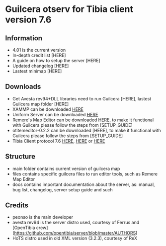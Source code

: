 Guilcera otserv for Tibia client version 7.6
============================================

Information
-----------
- 4.01 is the current version
- In-depth credit list [HERE]
- A guide on how to setup the server [HERE]
- Updated changelog [HERE]
- Lastest minimap [HERE]

Downloads
---------
- Get Avesta rev94+DLL libraries need to run Guilcera [HERE], lastest Guilcera map folder [HERE]
- XAMMP can be downloaded [HERE](https://www.apachefriends.org/index.html)
- Uniform Server can be downloaded [HERE](http://www.uniformserver.com/)
- Remere's Map Editor can be downloaded [HERE](http://remeresmapeditor.com/), to make it functional with Guilcera please follow the steps from [SETUP_GUIDE]
- otitemeditor-0.2.2 can be downloaded [HERE], to make it functional with Guilcera please follow the steps from [SETUP_GUIDE]
- Tibia Client protocol 7.6 [HERE](http://lmgtfy.com/?q=Tibia+Client+7.6), [HERE](http://tibiaclient.com/?windows) or [HERE](http://remeresmapeditor.com/marklar.php?clients)

Structure
---------
- main folder contains current version of guilcera map
- files contains specific guilcera files to run editor tools, such as Remere Map Editor
- docs contains important documentation about the server, as: manual, bug list, changelog, server setup guide and such

Credits
-------
- peonso is the main developer
- avesta rev94 is the server distro used, courtesy of Ferrus and [OpenTibia crew] (https://github.com/opentibia/server/blob/master/AUTHORS)
- HoTS distro used in old XML version (3.2.3), courtesy of ReX


